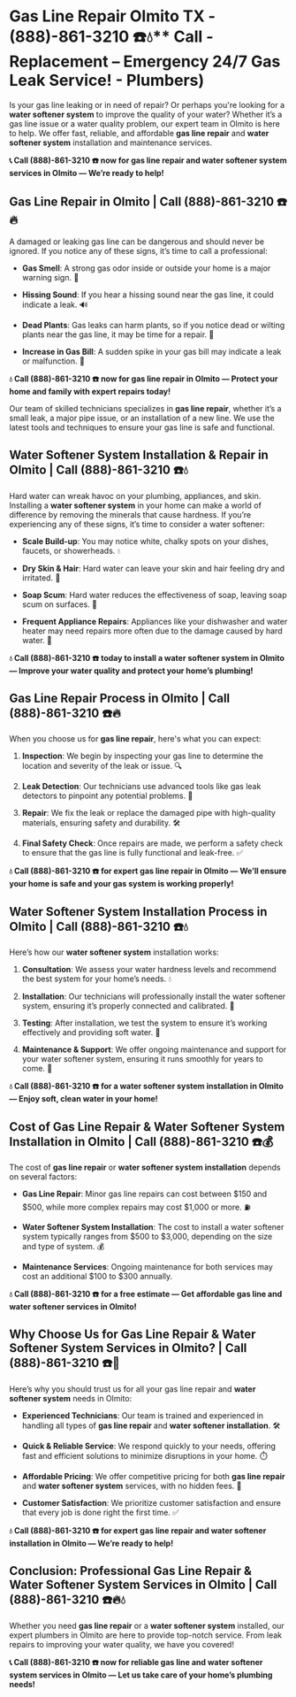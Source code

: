 # Gas Line Repair Olmito TX - (888)-861-3210 ☎️💧** Call - Replacement – Emergency 24/7 Gas Leak Service! - Plumbers)

Is your gas line leaking or in need of repair? Or perhaps you're looking for a **water softener system** to improve the quality of your water? Whether it’s a gas line issue or a water quality problem, our expert team in Olmito is here to help. We offer fast, reliable, and affordable **gas line repair** and **water softener system** installation and maintenance services.

**📞 Call (888)-861-3210 ☎️ now for gas line repair and water softener system services in Olmito — We’re ready to help!**

## **Gas Line Repair in Olmito | Call (888)-861-3210 ☎️🔥**

A damaged or leaking gas line can be dangerous and should never be ignored. If you notice any of these signs, it’s time to call a professional:

- **Gas Smell**: A strong gas odor inside or outside your home is a major warning sign. 🚨
- **Hissing Sound**: If you hear a hissing sound near the gas line, it could indicate a leak. 🔊
- **Dead Plants**: Gas leaks can harm plants, so if you notice dead or wilting plants near the gas line, it may be time for a repair. 🌱
- **Increase in Gas Bill**: A sudden spike in your gas bill may indicate a leak or malfunction. 💸

**💧 Call (888)-861-3210 ☎️ now for gas line repair in Olmito — Protect your home and family with expert repairs today!**

Our team of skilled technicians specializes in **gas line repair**, whether it’s a small leak, a major pipe issue, or an installation of a new line. We use the latest tools and techniques to ensure your gas line is safe and functional.

## **Water Softener System Installation & Repair in Olmito | Call (888)-861-3210 ☎️💧**

Hard water can wreak havoc on your plumbing, appliances, and skin. Installing a **water softener system** in your home can make a world of difference by removing the minerals that cause hardness. If you’re experiencing any of these signs, it’s time to consider a water softener:

- **Scale Build-up**: You may notice white, chalky spots on your dishes, faucets, or showerheads. 💧
- **Dry Skin & Hair**: Hard water can leave your skin and hair feeling dry and irritated. 🛁
- **Soap Scum**: Hard water reduces the effectiveness of soap, leaving soap scum on surfaces. 🧼
- **Frequent Appliance Repairs**: Appliances like your dishwasher and water heater may need repairs more often due to the damage caused by hard water. 🔧

**💧 Call (888)-861-3210 ☎️ today to install a **water softener system** in Olmito — Improve your water quality and protect your home’s plumbing!**

## **Gas Line Repair Process in Olmito | Call (888)-861-3210 ☎️🔥**

When you choose us for **gas line repair**, here's what you can expect:

1. **Inspection**: We begin by inspecting your gas line to determine the location and severity of the leak or issue. 🔍
2. **Leak Detection**: Our technicians use advanced tools like gas leak detectors to pinpoint any potential problems. 🚨
3. **Repair**: We fix the leak or replace the damaged pipe with high-quality materials, ensuring safety and durability. 🛠️
4. **Final Safety Check**: Once repairs are made, we perform a safety check to ensure that the gas line is fully functional and leak-free. ✅

**💧 Call (888)-861-3210 ☎️ for expert **gas line repair** in Olmito — We’ll ensure your home is safe and your gas system is working properly!**

## **Water Softener System Installation Process in Olmito | Call (888)-861-3210 ☎️💧**

Here’s how our **water softener system** installation works:

1. **Consultation**: We assess your water hardness levels and recommend the best system for your home’s needs. 💧
2. **Installation**: Our technicians will professionally install the water softener system, ensuring it’s properly connected and calibrated. 🔧
3. **Testing**: After installation, we test the system to ensure it’s working effectively and providing soft water. 🌊
4. **Maintenance & Support**: We offer ongoing maintenance and support for your water softener system, ensuring it runs smoothly for years to come. 🔄

**💧 Call (888)-861-3210 ☎️ for a water softener system installation in Olmito — Enjoy soft, clean water in your home!**

## **Cost of Gas Line Repair & Water Softener System Installation in Olmito | Call (888)-861-3210 ☎️💰**

The cost of **gas line repair** or **water softener system installation** depends on several factors:

- **Gas Line Repair**: Minor gas line repairs can cost between $150 and $500, while more complex repairs may cost $1,000 or more. ⛽
- **Water Softener System Installation**: The cost to install a water softener system typically ranges from $500 to $3,000, depending on the size and type of system. 💰
- **Maintenance Services**: Ongoing maintenance for both services may cost an additional $100 to $300 annually.

**💧 Call (888)-861-3210 ☎️ for a free estimate — Get affordable gas line and water softener services in Olmito!**

## **Why Choose Us for Gas Line Repair & Water Softener System Services in Olmito? | Call (888)-861-3210 ☎️🌟**

Here’s why you should trust us for all your gas line repair and **water softener system** needs in Olmito:

- **Experienced Technicians**: Our team is trained and experienced in handling all types of **gas line repair** and **water softener installation**. 🛠️
- **Quick & Reliable Service**: We respond quickly to your needs, offering fast and efficient solutions to minimize disruptions in your home. ⏱️
- **Affordable Pricing**: We offer competitive pricing for both **gas line repair** and **water softener system** services, with no hidden fees. 💸
- **Customer Satisfaction**: We prioritize customer satisfaction and ensure that every job is done right the first time. ✅

**💧 Call (888)-861-3210 ☎️ for expert gas line repair and water softener installation in Olmito — We’re ready to help!**

## **Conclusion: Professional Gas Line Repair & Water Softener System Services in Olmito | Call (888)-861-3210 ☎️🔥💧**

Whether you need **gas line repair** or a **water softener system** installed, our expert plumbers in Olmito are here to provide top-notch service. From leak repairs to improving your water quality, we have you covered!

**📞 Call (888)-861-3210 ☎️ now for reliable gas line and water softener system services in Olmito — Let us take care of your home’s plumbing needs!**
